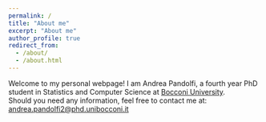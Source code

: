 ```yaml
---
permalink: /
title: "About me"
excerpt: "About me"
author_profile: true
redirect_from: 
  - /about/
  - /about.html
---
```


Welcome to my personal webpage! I am Andrea Pandolfi, a fourth year PhD student in Statistics and Computer Science at [Bocconi University](https://www.unibocconi.it/wps/wcm/connect/bocconi/sitopubblico_it/albero+di+navigazione/home).   
Should you need any information, feel free to contact me at: <andrea.pandolfi2@phd.unibocconi.it>

